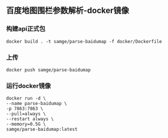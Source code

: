 ## 百度地图围栏参数解析-docker镜像

### 构建api正式包
```shell
docker build . -t samge/parse-baidumap -f docker/Dockerfile
```

### 上传
```shell
docker push samge/parse-baidumap
```

### 运行docker镜像
```shell
docker run -d \
--name parse-baidumap \
-p 7863:7863 \
--pull=always \
--restart always \
--memory=0.5G \
samge/parse-baidumap:latest
```